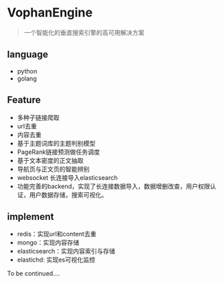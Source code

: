 # VophanEngine

> 一个智能化的垂直搜索引擎的高可用解决方案

## language

- python
- golang

## Feature

- 多种子链接爬取
- url去重
- 内容去重
- 基于主题词库的主题判别模型
- PageRank链接预测做任务调度
- 基于文本密度的正文抽取
- 导航页与正文页的智能辨别
- websocket 长连接导入elasticsearch
- 功能完善的backend，实现了长连接数据导入，数据增删改查，用户权限认证，用户数据存储，搜索可视化。

## implement

- redis：实现url和content去重
- mongo：实现内容存储
- elasticsearch：实现内容索引与存储
- elastichd: 实现es可视化监控



To be continued....

